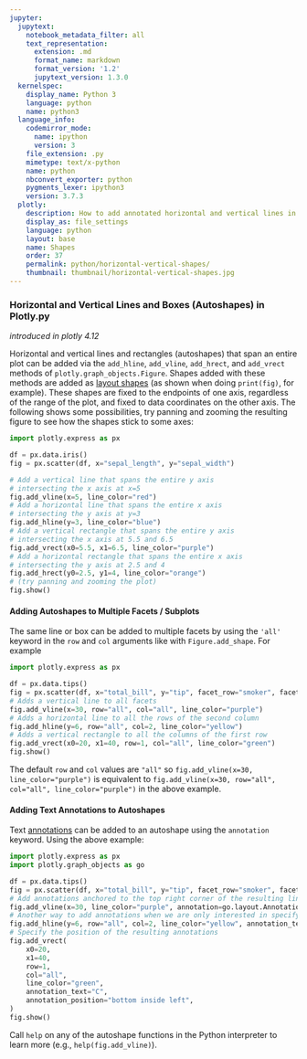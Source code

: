 ```yaml
---
jupyter:
  jupytext:
    notebook_metadata_filter: all
    text_representation:
      extension: .md
      format_name: markdown
      format_version: '1.2'
      jupytext_version: 1.3.0
  kernelspec:
    display_name: Python 3
    language: python
    name: python3
  language_info:
    codemirror_mode:
      name: ipython
      version: 3
    file_extension: .py
    mimetype: text/x-python
    name: python
    nbconvert_exporter: python
    pygments_lexer: ipython3
    version: 3.7.3
  plotly:
    description: How to add annotated horizontal and vertical lines in Python.
    display_as: file_settings
    language: python
    layout: base
    name: Shapes
    order: 37
    permalink: python/horizontal-vertical-shapes/
    thumbnail: thumbnail/horizontal-vertical-shapes.jpg
---
```


### Horizontal and Vertical Lines and Boxes (Autoshapes) in Plotly.py

*introduced in plotly 4.12*

Horizontal and vertical lines and rectangles (autoshapes) that span an entire
plot can be added via the `add_hline`, `add_vline`, `add_hrect`, and `add_vrect`
methods of `plotly.graph_objects.Figure`. Shapes added with these methods are
added as [layout shapes](/python/shapes) (as shown when doing `print(fig)`, for
example). These shapes are fixed to the endpoints of one axis, regardless of the
range of the plot, and fixed to data coordinates on the other axis. The
following shows some possibilities, try panning and zooming the resulting figure
to see how the shapes stick to some axes:


```python
import plotly.express as px

df = px.data.iris()
fig = px.scatter(df, x="sepal_length", y="sepal_width")

# Add a vertical line that spans the entire y axis
# intersecting the x axis at x=5
fig.add_vline(x=5, line_color="red")
# Add a horizontal line that spans the entire x axis
# intersecting the y axis at y=3
fig.add_hline(y=3, line_color="blue")
# Add a vertical rectangle that spans the entire y axis
# intersecting the x axis at 5.5 and 6.5
fig.add_vrect(x0=5.5, x1=6.5, line_color="purple")
# Add a horizontal rectangle that spans the entire x axis
# intersecting the y axis at 2.5 and 4
fig.add_hrect(y0=2.5, y1=4, line_color="orange")
# (try panning and zooming the plot)
fig.show()
```

#### Adding Autoshapes to Multiple Facets / Subplots

The same line or box can be added to multiple facets by using the `'all'`
keyword in the `row` and `col` arguments like with `Figure.add_shape`. For
example
```python
import plotly.express as px

df = px.data.tips()
fig = px.scatter(df, x="total_bill", y="tip", facet_row="smoker", facet_col="sex")
# Adds a vertical line to all facets
fig.add_vline(x=30, row="all", col="all", line_color="purple")
# Adds a horizontal line to all the rows of the second column
fig.add_hline(y=6, row="all", col=2, line_color="yellow")
# Adds a vertical rectangle to all the columns of the first row
fig.add_vrect(x0=20, x1=40, row=1, col="all", line_color="green")
fig.show()
```
The default `row` and `col` values are `"all"` so
`fig.add_vline(x=30, line_color="purple")` is equivalent
to `fig.add_vline(x=30, row="all", col="all", line_color="purple")` in the above
example.

#### Adding Text Annotations to Autoshapes

Text [annotations](/python/text-and-annotations) can be added to an autoshape
using the `annotation` keyword. Using the above example:
```python
import plotly.express as px
import plotly.graph_objects as go

df = px.data.tips()
fig = px.scatter(df, x="total_bill", y="tip", facet_row="smoker", facet_col="sex")
# Add annotations anchored to the top right corner of the resulting lines
fig.add_vline(x=30, line_color="purple", annotation=go.layout.Annotation(text="A"))
# Another way to add annotations when we are only interested in specifying text
fig.add_hline(y=6, row="all", col=2, line_color="yellow", annotation_text="B")
# Specify the position of the resulting annotations
fig.add_vrect(
    x0=20,
    x1=40,
    row=1,
    col="all",
    line_color="green",
    annotation_text="C",
    annotation_position="bottom inside left",
)
fig.show()
```
Call `help` on any of the autoshape functions in the Python interpreter to learn
more (e.g., `help(fig.add_vline)`).
